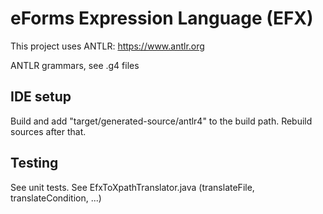 # eForms Expression Language (EFX)

This project uses ANTLR: https://www.antlr.org

ANTLR grammars, see .g4 files

## IDE setup

Build and add "target/generated-source/antlr4" to the build path.
Rebuild sources after that.


## Testing

See unit tests.
See EfxToXpathTranslator.java (translateFile, translateCondition, ...)
